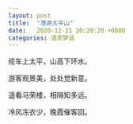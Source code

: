 ```yaml
---
layout: post
title:  "港游太平山"
date:   2020-12-21 20:20:20 +0800
categories: 语灵梦话
---
```


缆车上太平，山高下环水。

游客观景美，处处觉新意。

遥看马荣楼，相隔知多远。

冷风冻衣少，晚霞催客回。
